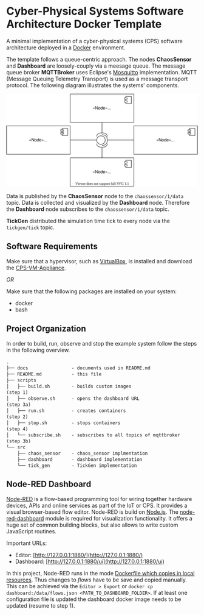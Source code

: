 # Cyber-Physical Systems Software Architecture Docker Template
A minimal implementation of a cyber-physical systems (CPS) software architecture deployed in a [Docker][1] environment.

The template follows a queue-centric approach. The nodes **ChaosSensor** and **Dashboard** are loosely-couply via a meesage queue. 
The message queue broker **MQTTBroker** uses Eclipse's [Mosquitto][2] implementation. 
MQTT (Message Queuing Telemetry Transport) is used as a message transport protocol.
The following diagram illustrates the systems' components.

![architecture diagram](docs/arch.svg)

Data is published by the **ChaosSensor** node to the `chaossensor/1/data` topic. Data is collected and visualized by the **Dashboard** node. Therefore the **Dashboard** node subscribes to the `chaossensor/1/data` topic. 

**TickGen** distributed the simulation time tick to every node via the `tickgen/tick` topic.

## Software Requirements
Make sure that a hypervisor, such as [VirtualBox](https://www.virtualbox.org/), is installed and download the [CPS-VM-Appliance](https://users.informatik.haw-hamburg.de/~abp463/).

*OR*

Make sure that the following packages are installed on your system:
- docker
- bash

## Project Organization
In order to build, run, observe and stop the example system follow the steps in the following overview.
```
.
├── docs                - documents used in README.md
├── README.md           - this file
├── scripts
│   ├── build.sh        - builds custom images                      (step 1)
│   ├── observe.sh      - opens the dashboard URL                   (step 3a)
│   ├── run.sh          - creates containers                        (step 2)
│   ├── stop.sh         - stops containers                          (step 4)
│   └── subscribe.sh    - subscribes to all topics of mqttbroker    (step 3b)
└── src
    ├── chaos_sensor    - chaos_sensor implmentation 
    ├── dashboard       - dashboard implementation
    └── tick_gen        - TickGen implementation
```

## Node-RED Dashboard
[Node-RED][3] is a flow-based programming tool for wiring together hardware devices, APIs and online services as part of the IoT or CPS. It provides a visual browser-based flow editor. Node-RED is build on [Node.js][4]. The [node-red-dashboard][5] module is required for visualization functionality. It offers a huge set of common building blocks, but also allows to write custom JavaScript routines.

Important URLs:
- Editor:  [http://127.0.0.1:1880/](http://127.0.0.1:1880/)
- Dashboard: [http://127.0.0.1:1880/ui](http://127.0.0.1:1880/ui)

In this project, Node-RED runs in the mode [Dockerfile which copies in local resources][6]. Thus changes to _flows_ have to be save and copied manually. This can be achieved via the `Editor > Export` or `docker cp dashboard:/data/flows.json <PATH_TO_DASHBOARD_FOLDER>`. If at least one configuration file is updated the dashboard docker image needs to be updated (resume to step 1).

[1]: https://www.docker.com/
[2]: https://hub.docker.com/_/eclipse-mosquitto/
[3]: https://nodered.org/
[4]: https://nodejs.org/en/
[5]: https://github.com/node-red/node-red-dashboard
[6]: https://nodered.org/docs/getting-started/docker#dockerfile-which-copies-in-local-resources

